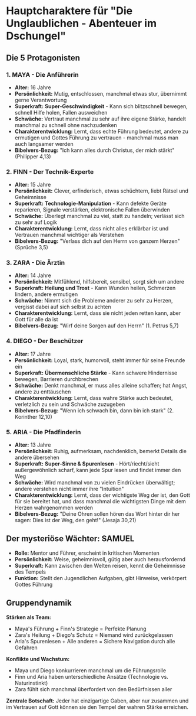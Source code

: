 # Hauptcharaktere für "Die Unglaublichen - Abenteuer im Dschungel"

## Die 5 Protagonisten

### 1. **MAYA** - Die Anführerin
- **Alter:** 16 Jahre
- **Persönlichkeit:** Mutig, entschlossen, manchmal etwas stur, übernimmt gerne Verantwortung
- **Superkraft:** **Super-Geschwindigkeit** - Kann sich blitzschnell bewegen, schnell Hilfe holen, Fallen ausweichen
- **Schwäche:** Vertraut manchmal zu sehr auf ihre eigene Stärke, handelt manchmal zu schnell ohne nachzudenken
- **Charakterentwicklung:** Lernt, dass echte Führung bedeutet, andere zu ermutigen und Gottes Führung zu vertrauen - manchmal muss man auch langsamer werden
- **Bibelvers-Bezug:** "Ich kann alles durch Christus, der mich stärkt" (Philipper 4,13)

### 2. **FINN** - Der Technik-Experte
- **Alter:** 15 Jahre
- **Persönlichkeit:** Clever, erfinderisch, etwas schüchtern, liebt Rätsel und Geheimnisse
- **Superkraft:** **Technologie-Manipulation** - Kann defekte Geräte reparieren, Signale verstärken, elektronische Fallen überwinden
- **Schwäche:** Überlegt manchmal zu viel, statt zu handeln; verlässt sich zu sehr auf Logik
- **Charakterentwicklung:** Lernt, dass nicht alles erklärbar ist und Vertrauen manchmal wichtiger als Verstehen
- **Bibelvers-Bezug:** "Verlass dich auf den Herrn von ganzem Herzen" (Sprüche 3,5)

### 3. **ZARA** - Die Ärztin
- **Alter:** 14 Jahre
- **Persönlichkeit:** Mitfühlend, hilfsbereit, sensibel, sorgt sich um andere
- **Superkraft:** **Heilung und Trost** - Kann Wunden heilen, Schmerzen lindern, andere ermutigen
- **Schwäche:** Nimmt sich die Probleme anderer zu sehr zu Herzen, vergisst dabei auf sich selbst zu achten
- **Charakterentwicklung:** Lernt, dass sie nicht jeden retten kann, aber Gott für alle da ist
- **Bibelvers-Bezug:** "Wirf deine Sorgen auf den Herrn" (1. Petrus 5,7)

### 4. **DIEGO** - Der Beschützer
- **Alter:** 17 Jahre
- **Persönlichkeit:** Loyal, stark, humorvoll, steht immer für seine Freunde ein
- **Superkraft:** **Übermenschliche Stärke** - Kann schwere Hindernisse bewegen, Barrieren durchbrechen
- **Schwäche:** Denkt manchmal, er muss alles alleine schaffen; hat Angst, andere zu enttäuschen
- **Charakterentwicklung:** Lernt, dass wahre Stärke auch bedeutet, verletzlich zu sein und Schwäche zuzugeben
- **Bibelvers-Bezug:** "Wenn ich schwach bin, dann bin ich stark" (2. Korinther 12,10)

### 5. **ARIA** - Die Pfadfinderin
- **Alter:** 13 Jahre
- **Persönlichkeit:** Ruhig, aufmerksam, nachdenklich, bemerkt Details die andere übersehen
- **Superkraft:** **Super-Sinne & Spurenlesen** - Hört/riecht/sieht außergewöhnlich scharf, kann jede Spur lesen und findet immer den Weg
- **Schwäche:** Wird manchmal von zu vielen Eindrücken überwältigt; andere verstehen nicht immer ihre "Intuition"
- **Charakterentwicklung:** Lernt, dass der wichtigste Weg der ist, den Gott für sie bereitet hat, und dass manchmal die wichtigsten Dinge mit dem Herzen wahrgenommen werden
- **Bibelvers-Bezug:** "Deine Ohren sollen hören das Wort hinter dir her sagen: Dies ist der Weg, den geht!" (Jesaja 30,21)

## Der mysteriöse Wächter: **SAMUEL**
- **Rolle:** Mentor und Führer, erscheint in kritischen Momenten
- **Persönlichkeit:** Weise, geheimnisvoll, gütig aber auch herausfordernd
- **Superkraft:** Kann zwischen den Welten reisen, kennt die Geheimnisse des Tempels
- **Funktion:** Stellt den Jugendlichen Aufgaben, gibt Hinweise, verkörpert Gottes Führung

## Gruppendynamik

**Stärken als Team:**
- Maya's Führung + Finn's Strategie = Perfekte Planung
- Zara's Heilung + Diego's Schutz = Niemand wird zurückgelassen
- Aria's Spurenlesen + Alle anderen = Sichere Navigation durch alle Gefahren

**Konflikte und Wachstum:**
- Maya und Diego konkurrieren manchmal um die Führungsrolle
- Finn und Aria haben unterschiedliche Ansätze (Technologie vs. Naturinstinkt)
- Zara fühlt sich manchmal überfordert von den Bedürfnissen aller

**Zentrale Botschaft:**
Jeder hat einzigartige Gaben, aber nur zusammen und im Vertrauen auf Gott können sie den Tempel der wahren Stärke erreichen.
